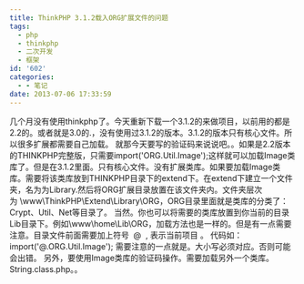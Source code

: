 ```yaml
---
title: ThinkPHP 3.1.2载入ORG扩展文件的问题
tags:
  - php
  - thinkphp
  - 二次开发
  - 框架
id: '602'
categories:
  - - 笔记
date: 2013-07-06 17:33:59
---
```


几个月没有使用thinkphp了。今天重新下载一个3.1.2的来做项目，以前用的都是2.2的。或者就是3.0的.，没有使用过3.1.2的版本。3.1.2的版本只有核心文件。所以很多扩展都需要自己加载。 就那今天要写的验证码来说说吧。。如果是2.2版本的THINKPHP完整版，只需要import('ORG.Util.Image');这样就可以加载Image类库了。但是在3.1.2里面。只有核心文件。没有扩展类库。如果要加载Image类库。需要将该类库放到THINKPHP目录下的extend下。在extend下建立一个文件夹，名为为Library.然后将ORG扩展目录放置在该文件夹内。文件夹层次为 \\www\\ThinkPHP\\Extend\\Library\\ORG，ORG目录里面就是类库的分类了：Crypt、Util、Net等目录了。 当然。你也可以将需要的类库放置到你当前的目录Lib目录下。例如\\www\\home\\Lib\\ORG，加载方法也是一样的。但是有一点需要注意。目录文件前面需要加上符号  @  , 表示当前项目 。 代码如：import('@.ORG.Util.Image'); 需要注意的一点就是。大小写必须对应。否则可能会出错。 另外，要使用Image类库的验证码操作。需要加载另外一个类库。String.class.php。。